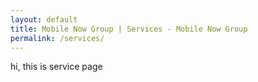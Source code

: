 ```yaml
---
layout: default
title: Mobile Now Group | Services - Mobile Now Group
permalink: /services/
---
```

hi, this is service page